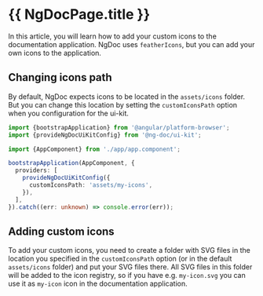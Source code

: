 # {{ NgDocPage.title }}

In this article, you will learn how to add your custom icons to the documentation
application. NgDoc uses `featherIcons`, but you can add your own icons
to the application.

## Changing icons path

By default, NgDoc expects icons to be located in the `assets/icons` folder.
But you can change this location by setting the `customIconsPath` option
when you configuration for the ui-kit.

```ts name="main.ts"
import {bootstrapApplication} from '@angular/platform-browser';
import {provideNgDocUiKitConfig} from '@ng-doc/ui-kit';

import {AppComponent} from './app/app.component';

bootstrapApplication(AppComponent, {
  providers: [
    provideNgDocUiKitConfig({
      customIconsPath: 'assets/my-icons',
    }),
  ],
}).catch((err: unknown) => console.error(err));
```

## Adding custom icons

To add your custom icons, you need to create a folder with SVG files in the
location you specified in the `customIconsPath` option (or in the default
`assets/icons` folder) and put your SVG files there. All SVG files in this
folder will be added to the icon registry, so if you have e.g. `my-icon.svg`
you can use it as `my-icon` icon in the documentation application.

